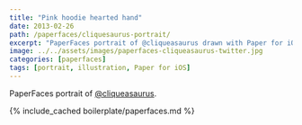 ```yaml
---
title: "Pink hoodie hearted hand"
date: 2013-02-26
path: /paperfaces/cliquesaurus-portrait/
excerpt: "PaperFaces portrait of @cliqueasaurus drawn with Paper for iOS on an iPad."
image: ../../assets/images/paperfaces-cliqueasaurus-twitter.jpg
categories: [paperfaces]
tags: [portrait, illustration, Paper for iOS]
---
```


PaperFaces portrait of [@cliqueasaurus](https://twitter.com/cliqueasaurus).

{% include_cached boilerplate/paperfaces.md %}

